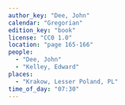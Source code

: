 ```yaml
---
author_key: "Dee, John"
calendar: "Gregorian"
edition_key: "book"
license: "CC0 1.0"
location: "page 165-166"
people:
  - "Dee, John"
  - "Kelley, Edward"
places:
  - "Krakow, Lesser Poland, PL"
time_of_day: "07:30"
---
```

